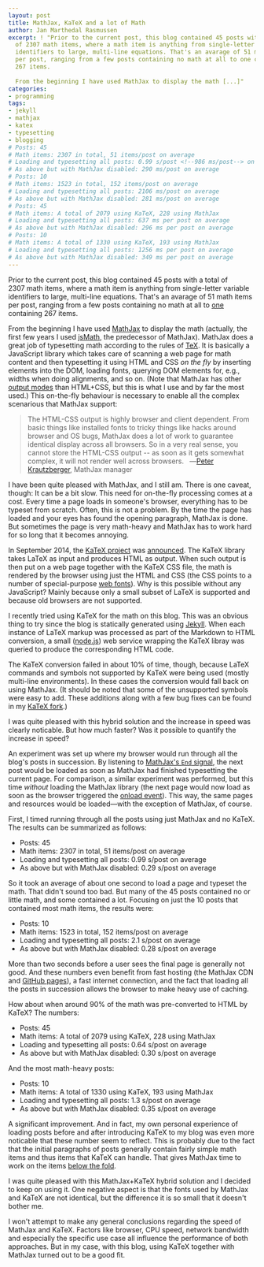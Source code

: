 ```yaml
---
layout: post
title: MathJax, KaTeX and a lot of Math
author: Jan Marthedal Rasmussen
excerpt: ! "Prior to the current post, this blog contained 45 posts with a total
  of 2307 math items, where a math item is anything from single-letter variable
  identifiers to large, multi-line equations. That's an avarage of 51 math items
  per post, ranging from a few posts containing no math at all to one containing
  267 items.
  
  From the beginning I have used MathJax to display the math [...]"
categories:
- programming
tags:
- jekyll
- mathjax
- katex
- typesetting
- blogging
# Posts: 45
# Math items: 2307 in total, 51 items/post on average
# Loading and typesetting all posts: 0.99 s/post <!--986 ms/post--> on average
# As above but with MathJax disabled: 290 ms/post on average
# Posts: 10
# Math items: 1523 in total, 152 items/post on average
# Loading and typesetting all posts: 2106 ms/post on average
# As above but with MathJax disabled: 281 ms/post on average
# Posts: 45
# Math items: A total of 2079 using KaTeX, 228 using MathJax
# Loading and typesetting all posts: 637 ms per post on average
# As above but with MathJax disabled: 296 ms per post on average
# Posts: 10
# Math items: A total of 1330 using KaTeX, 193 using MathJax
# Loading and typesetting all posts: 1256 ms per post on average
# As above but with MathJax disabled: 349 ms per post on average
---
```

Prior to the current post, this blog contained 45&nbsp;posts with a total of 2307&nbsp;math items, where a math item is anything from single-letter variable identifiers to large, multi-line equations. That's an avarage of 51&nbsp;math items per post, ranging from a few posts containing no math at all to [one](/2009/04/the-game-of-nim.html) containing 267&nbsp;items.

From the beginning I have used [MathJax](http://www.mathjax.org) to display the math (actually, the first few years I used [jsMath](http://www.math.union.edu/~dpvc/jsmath/), the predecessor of MathJax). MathJax does a great job of typesetting math according to the rules of [TeX](http://en.wikipedia.org/wiki/TeX). It is basically a JavaScript library which takes care of scanning a web page for math content and then typesetting it using HTML and CSS *on the fly* by inserting elements into the DOM, loading fonts, querying DOM elements for, e.g., widths when doing alignments, and so on. (Note that MathJax has other [output modes](http://docs.mathjax.org/en/latest/output.html) than HTML+CSS, but this is what I use and by far the most used.) This on-the-fly behaviour is necessary to enable all the complex scenarious that MathJax support:

> The HTML-CSS output is highly browser and client dependent. From basic things like installed fonts to tricky things
> like hacks around browser and OS bugs, MathJax does a lot of work to guarantee identical display across all browsers.
> So in a very real sense, you cannot store the HTML-CSS output -- as soon as it gets somewhat complex, it will not
> render well across browsers.&nbsp;&nbsp;&nbsp;&horbar;[Peter Krautzberger](https://groups.google.com/d/msg/mathjax-users/O--eKm9elRU/zNZx24gnI3gJ), MathJax manager

I have been quite pleased with MathJax, and I still am. There is one caveat, though: It can be a bit slow. This need for on-the-fly processing comes at a cost. Every time a page loads in someone's browser, everything has to be typeset from scratch. Often, this is not a problem. By the time the page has loaded and your eyes has found the opening paragraph, MathJax is done. But sometimes the page is very math-heavy and MathJax has to work hard for so long that it becomes annoying.

In September 2014, the [KaTeX project](https://khan.github.io/KaTeX/) was [announced](https://twitter.com/jeresig/status/511586911669211136). The KaTeX library takes LaTeX as input and produces HTML as output. When such output is then put on a web page together with the KaTeX CSS file, the math is rendered by the browser using just the HTML and CSS (the CSS points to a number of special-purpose [web fonts](https://developer.mozilla.org/en-US/docs/Web/CSS/@font-face)). Why is this possible without any JavaScript? Mainly because only a small subset of LaTeX is supported and because old browsers are not supported.

I recently tried using KaTeX for the math on this blog. This was an obvious thing to try since the blog is statically generated using [Jekyll](http://jekyllrb.com). When each instance of LaTeX markup was processed as part of the Markdown to HTML conversion, a small ([node.js](http://nodejs.org)) web service wrapping the KaTeX libray was queried to produce the corresponding HTML code.

The KaTeX conversion failed in about 10% of time, though, because LaTeX commands and symbols not supported by KaTeX were being used (mostly multi-line environments). In these cases the conversion would fall back on using MathJax. (It should be noted that some of the unsupported symbols were easy to add. These additions along with a few bug fixes can be found in my [KaTeX fork](https://github.com/janmarthedal/KaTeX).)

I was quite pleased with this hybrid solution and the increase in speed was clearly noticable. But how much faster? Was it possible to quantify the increase in speed?

An experiment was set up where my browser would run through all the blog's posts in succession. By listening to [MathJax's `End` signal](http://docs.mathjax.org/en/latest/startup.html), the next post would be loaded as soon as MathJax had finished typesetting the current page. For comparison, a similar experiment was performed, but this time *without* loading the MathJax library (the next page would now load as soon as the browser triggered the [onload event](https://developer.mozilla.org/en-US/docs/Web/API/GlobalEventHandlers.onload)). This way, the same pages and resources would be loaded&mdash;with the exception of MathJax, of course.

First, I timed running through all the posts using just MathJax and no KaTeX. The results can be summarized as follows:

*  Posts: 45
*  Math items: 2307 in total, 51 items/post on average
*  Loading and typesetting all posts: 0.99 s/post on average
*  As above but with MathJax disabled: 0.29 s/post on average

So it took an average of about one second to load a page and typeset the math. That didn't sound too bad. But many of the 45 posts contained no or little math, and some contained a lot. Focusing on just the 10 posts that contained most math items, the results were:

*  Posts: 10
*  Math items: 1523 in total, 152 items/post on average
*  Loading and typesetting all posts: 2.1 s/post on average
*  As above but with MathJax disabled: 0.28 s/post on average

More than two seconds before a user sees the final page is generally not good. And these numbers even benefit from fast hosting (the MathJax CDN and [GitHub pages](https://pages.github.com)), a fast internet connection, and the fact that loading all the posts in succession allows the browser to make heavy use of caching.

How about when around 90% of the math was pre-converted to HTML by KaTeX? The numbers:

*  Posts: 45
*  Math items: A total of 2079 using KaTeX, 228 using MathJax
*  Loading and typesetting all posts: 0.64 s/post on average
*  As above but with MathJax disabled: 0.30 s/post on average

And the most math-heavy posts:

*  Posts: 10
*  Math items: A total of 1330 using KaTeX, 193 using MathJax
*  Loading and typesetting all posts: 1.3 s/post on average
*  As above but with MathJax disabled: 0.35 s/post on average

A significant improvement. And in fact, my own personal experience of loading posts before and after introducing KaTeX to my blog was even more noticable that these number seem to reflect. This is probably due to the fact that the initial paragraphs of posts generally contain fairly simple math items and thus items that KaTeX can handle. That gives MathJax time to work on the items [below the fold](http://en.wikipedia.org/wiki/Above_the_fold#Below_the_fold).

I was quite pleased with this MathJax+KaTeX hybrid solution and I decided to keep on using it. One negative aspect is that the fonts used by MathJax and KaTeX are not identical, but the difference it is so small that it doesn't bother me.

I won't attempt to make any general conclusions regarding the speed of MathJax and KaTeX. Factors like browser, CPU speed, network bandwidth and especially the specific use case all influence the performance of both approaches. But in my case, with this blog, using KaTeX together with MathJax turned out to be a good fit.

